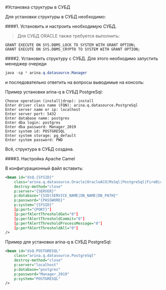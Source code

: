 #Установка структуры в СУБД

Для установки структуры в СУБД необходимо: 

####1. Установить и настроить необходимую СУБД.

>Для СУБД ORACLE также требуется выполнить:
```
GRANT EXECUTE ON SYS.DBMS_LOCK TO SYSTEM WITH GRANT OPTION;
GRANT EXECUTE ON SYS.DBMS_CRYPTO TO SYSTEM WITH GRANT OPTION;
```

####2. Установить структуру с СУБД.
Для этого необходимо запустить менеджер очереди
```java
java -cp * arina.q.datasource.Manager
```

и последовательно ответить на вопросы выводимые на консоль:

Пример установки arina-q в СУБД PostgreSql:

```text
Choose operation (install|drop): install
Enter driver class name (FQN): arina.q.datasource.PostgreSql                                         
Enter server name or ip: localhost
Enter server port: 5432
Enter database name: postgres
Enter dba login: postgres 
Enter dba password: Manager_2019
Enter system id: POSTGRESQL
Enter system storage: pg_default
Enter system password: PWD
```

Всё, структура в СУБД создана.


####3. Настройка Apache Camel

В конфигурационный файл вставить:
```xml
<bean id="dsQ.{SYSID}"
    class="arina.q.datasource.Oracle|OracleACO|MsSql|PostgreSql|FireBird|MySql|MariaDb"
    destroy-method="close"
    p:server="{SERVER}"
    p:database="{SID|SERVICE_NAME|DB_NAME|DB_PATH}"
    p:password="{PASSWORD}"
    p:system="{SYSID}"
    [p:port="{PORT}"]
    [p:perfAlertThresholdGet="0"]
    [p:perfAlertThresholdCommit="0"]
    [p:perfAlertThresholdProcessMessage="0"]
    [p:perfAlertThresholdAll="0"]
/>
```              
Пример для установки arina-q в СУБД PostgreSql:

```xml
<bean id="dsQ.POSTGRESQL"
    class="arina.q.datasource.PostgreSql"
    destroy-method="close"
    p:server="localhost"
    p:database="postgres"
    p:password="Manager_2019"
    p:system="POSTGRESQL"
/>
```
